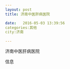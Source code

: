 ```yaml
--- 
layout: post 
title: 济南中医肝病医院

date:   2016-05-03 13:39:56 
categories:其他  
city:济南
  
--- 
```

   
济南中医肝病医院

信息

